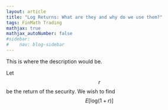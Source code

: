 ```yaml
---
layout: article
title: "Log Returns: What are they and why do we use them?"
tags: FinMath Trading
mathjax: true
mathjax_autoNumber: false
#sidebar:
#    nav: blog-sidebar
---
```


This is where the description would be.

<!--more-->

Let $$r$$ be the return of the security. We wish to find $$E[\text{log}(1 + r)]$$